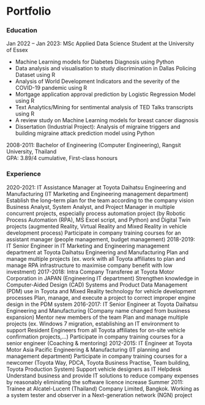 # Portfolio

### Education

Jan 2022 – Jan 2023: MSc Applied Data Science Student at the University of Essex
- Machine Learning models for Diabetes Diagnosis using Python
- Data analysis and visualisation to study discrimination in Dallas Policing Dataset using R
- Analysis of World Development Indicators and the severity of the COVID-19 pandemic using R
- Mortgage application approval prediction by Logistic Regression Model using R
- Text Analytics/Mining for sentimental analysis of TED Talks transcripts using R
- A review study on Machine Learning models for breast cancer diagnosis
- Dissertation (Industrial Project): Analysis of migraine triggers and building migraine attack prediction model using Python

2008-2011: Bachelor of Engineering (Computer Engineering),  Rangsit University, Thailand      
                    GPA: 3.89/4 cumulative, First-class honours


### Experience
2020-2021: IT Assistance Manager at Toyota Daihatsu Engineering and Manufacturing (IT Marketing and Engineering management department)
Establish the long–term plan for the team according to the company vision
Business Analyst, System Analyst, and Project Manager in multiple concurrent projects, especially process automation project (by Robotic Process Automation (RPA), MS Excel script, and Python) and Digital Twin projects (augmented Reality, Virtual Reality and Mixed Reality in vehicle development process)
Participate in company training courses for an assistant manager (people management, budget management)
2018-2019: IT Senior Engineer in IT Marketing and Engineering management department at Toyota Daihatsu Engineering and Manufacturing
Plan and manage multiple projects (ex. work with all Toyota affiliates to plan and manage RPA infrastructure to maximise company benefit with low investment)
2017-2018: Intra Company Transferee at Toyota Motor Corporation in JAPAN (Engineering IT department)
Strengthen knowledge in Computer-Aided Design (CAD) Systems and Product Data Management (PDM) use in Toyota and Mixed Reality technology for vehicle development processes
Plan, manage, and execute a project to correct improper engine design in the PDM system
2016-2017: IT Senior Engineer at Toyota Daihatsu Engineering and Manufacturing (Company name changed from business expansion)
Mentor new members of the team
Plan and manage multiple projects (ex. Windows 7 migration, establishing an IT environment to support Resident Engineers from all Toyota affiliates for on-site vehicle confirmation projects,…)
Participate in company training courses for a senior engineer (Coaching & mentoring)
2012-2015: IT Engineer at Toyota Motor Asia Pacific Engineering & Manufacturing (IT planning and management department)
Participate in company training courses for a newcomer (Toyota Way, PDCA, Toyota Business Practise, Team building, Toyota Production System)
Support vehicle designers as IT Helpdesk
Understand business and provide IT solutions to reduce company expenses by reasonably eliminating the software licence increase
Summer 2011: Trainee at Alcatel-Lucent (Thailand) Company Limited, Bangkok. 
Working as a system tester and observer in a Next-generation network (NGN) project
